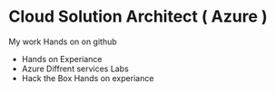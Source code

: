 # Cloud Solution Architect ( Azure )
My work Hands on on github  
- Hands on Experiance
- Azure Diffrent services Labs
- Hack the Box Hands on experiance 
 
 
